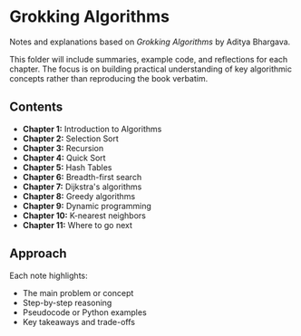 # Grokking Algorithms

Notes and explanations based on *Grokking Algorithms* by Aditya Bhargava.

This folder will include summaries, example code, and reflections for each chapter. The focus is on building practical understanding of key algorithmic concepts rather than reproducing the book verbatim.

## Contents
- **Chapter 1:** Introduction to Algorithms  
- **Chapter 2:** Selection Sort  
- **Chapter 3:** Recursion  
- **Chapter 4:** Quick Sort  
- **Chapter 5:** Hash Tables  
- **Chapter 6:** Breadth-first search  
- **Chapter 7:** Dijkstra's algorithms
- **Chapter 8:** Greedy algorithms
- **Chapter 9:** Dynamic programming
- **Chapter 10:** K-nearest neighbors
- **Chapter 11:** Where to go next

## Approach
Each note highlights:
- The main problem or concept
- Step-by-step reasoning
- Pseudocode or Python examples
- Key takeaways and trade-offs